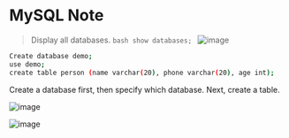 # MySQL Note

> Display all databases.
```bash show databases; ```
![image](https://github.com/user-attachments/assets/104ba31a-17c5-49ca-b27d-f5414e0641e5)



```bash
Create database demo;
use demo;
create table person (name varchar(20), phone varchar(20), age int);
```
Create a database first, then specify which database. Next, create a table.

![image](https://github.com/user-attachments/assets/34c1e8cb-b6a0-4aae-83cb-009b3d2d6a97)

![image](https://github.com/user-attachments/assets/e21cb20b-8051-4c09-98a0-c1622b04c843)



